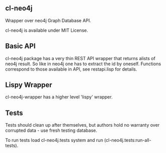 cl-neo4j
----------------

Wrapper over neo4j Graph Database API.

cl-neo4j is available under MIT License.

Basic API
--------------

cl-neo4j package has a very thin REST API wrapper that returns alists of neo4j result. So like in neo4j one has to extract the id by oneself. Functions correspond to those available in API, see restapi.lisp for details.

Lispy Wrapper
--------------

cl-neo4j-wrapper has a higher level 'lispy' wrapper.

Tests
----------

Tests should clean up after themselves, but authors hold no warranty over corrupted data - use fresh testing database.

To run tests load cl-neo4j.tests system and run (cl-neo4j.tests:run-all-tests).
